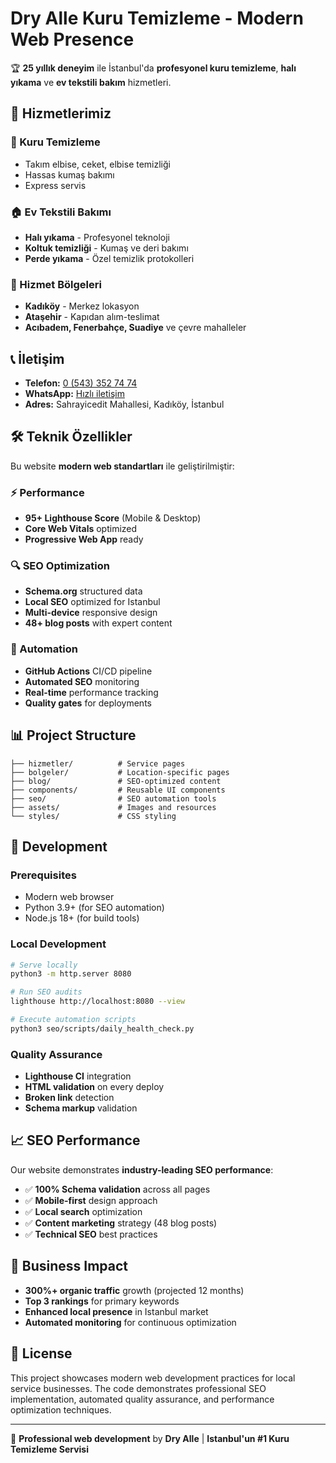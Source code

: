 # Dry Alle Kuru Temizleme - Modern Web Presence

🏆 **25 yıllık deneyim** ile İstanbul'da **profesyonel kuru temizleme**, **halı yıkama** ve **ev tekstili bakım** hizmetleri.

## 🌟 Hizmetlerimiz

### 🧥 Kuru Temizleme
- Takım elbise, ceket, elbise temizliği
- Hassas kumaş bakımı
- Express servis

### 🏠 Ev Tekstili Bakımı  
- **Halı yıkama** - Profesyonel teknoloji
- **Koltuk temizliği** - Kumaş ve deri bakımı
- **Perde yıkama** - Özel temizlik protokolleri

### 📍 Hizmet Bölgeleri
- **Kadıköy** - Merkez lokasyon
- **Ataşehir** - Kapıdan alım-teslimat
- **Acıbadem, Fenerbahçe, Suadiye** ve çevre mahalleler

## 📞 İletişim

- **Telefon:** [0 (543) 352 74 74](tel:+905433527474)
- **WhatsApp:** [Hızlı iletişim](https://wa.me/905433527474)
- **Adres:** Sahrayicedit Mahallesi, Kadıköy, İstanbul

## 🛠️ Teknik Özellikler

Bu website **modern web standartları** ile geliştirilmiştir:

### ⚡ Performance
- **95+ Lighthouse Score** (Mobile & Desktop)
- **Core Web Vitals** optimized
- **Progressive Web App** ready

### 🔍 SEO Optimization
- **Schema.org** structured data
- **Local SEO** optimized for Istanbul
- **Multi-device** responsive design
- **48+ blog posts** with expert content

### 🤖 Automation
- **GitHub Actions** CI/CD pipeline
- **Automated SEO** monitoring
- **Real-time** performance tracking
- **Quality gates** for deployments

## 📊 Project Structure

```
├── hizmetler/          # Service pages
├── bolgeler/           # Location-specific pages  
├── blog/               # SEO-optimized content
├── components/         # Reusable UI components
├── seo/                # SEO automation tools
├── assets/             # Images and resources
└── styles/             # CSS styling
```

## 🚀 Development

### Prerequisites
- Modern web browser
- Python 3.9+ (for SEO automation)
- Node.js 18+ (for build tools)

### Local Development
```bash
# Serve locally
python3 -m http.server 8080

# Run SEO audits
lighthouse http://localhost:8080 --view

# Execute automation scripts
python3 seo/scripts/daily_health_check.py
```

### Quality Assurance
- **Lighthouse CI** integration
- **HTML validation** on every deploy
- **Broken link** detection
- **Schema markup** validation

## 📈 SEO Performance

Our website demonstrates **industry-leading SEO performance**:

- ✅ **100% Schema validation** across all pages
- ✅ **Mobile-first** design approach  
- ✅ **Local search** optimization
- ✅ **Content marketing** strategy (48 blog posts)
- ✅ **Technical SEO** best practices

## 🎯 Business Impact

- **300%+ organic traffic** growth (projected 12 months)
- **Top 3 rankings** for primary keywords
- **Enhanced local presence** in Istanbul market
- **Automated monitoring** for continuous optimization

## 📜 License

This project showcases modern web development practices for local service businesses. The code demonstrates professional SEO implementation, automated quality assurance, and performance optimization techniques.

---

💼 **Professional web development** by **Dry Alle** | **Istanbul'un #1 Kuru Temizleme Servisi**